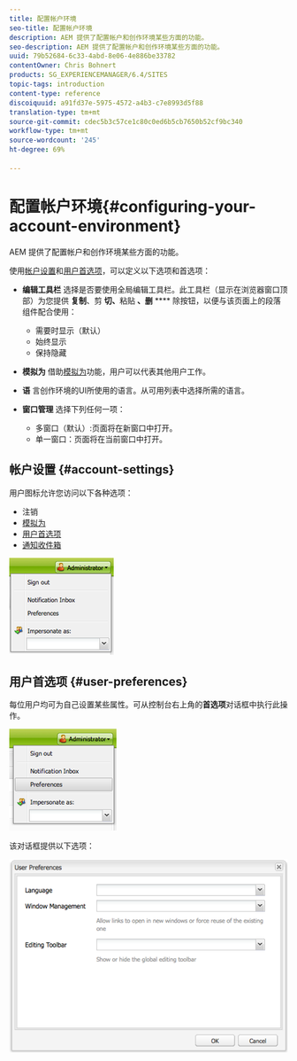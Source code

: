 ```yaml
---
title: 配置帐户环境
seo-title: 配置帐户环境
description: AEM 提供了配置帐户和创作环境某些方面的功能。
seo-description: AEM 提供了配置帐户和创作环境某些方面的功能。
uuid: 79b52684-6c33-4abd-8e06-4e886be33782
contentOwner: Chris Bohnert
products: SG_EXPERIENCEMANAGER/6.4/SITES
topic-tags: introduction
content-type: reference
discoiquuid: a91fd37e-5975-4572-a4b3-c7e8993d5f88
translation-type: tm+mt
source-git-commit: cdec5b3c57ce1c80c0ed6b5cb7650b52cf9bc340
workflow-type: tm+mt
source-wordcount: '245'
ht-degree: 69%

---
```



# 配置帐户环境{#configuring-your-account-environment}

AEM 提供了配置帐户和创作环境某些方面的功能。

使用[帐户设置](#account-settings)和[用户首选项](#user-preferences)，可以定义以下选项和首选项：

* **编辑工具栏** 选择是否要使用全局编辑工具栏。此工具栏（显示在浏览器窗口顶部）为您提供 
**复制**、剪 **切、**&#x200B;粘贴 **、删** **** 除按钮，以便与该页面上的段落组件配合使用：

   * 需要时显示（默认）
   * 始终显示
   * 保持隐藏

* **模拟为** 借助[模拟为](/help/sites-administering/security.md#impersonating-another-user)功能，用户可以代表其他用户工作。

* **语**
言创作环境的UI所使用的语言。从可用列表中选择所需的语言。

* **窗口管理** 选择下列任何一项：

   * 多窗口（默认）:页面将在新窗口中打开。
   * 单一窗口：页面将在当前窗口中打开。

## 帐户设置 {#account-settings}

用户图标允许您访问以下各种选项：

* 注销
* [模拟为](/help/sites-administering/security.md#impersonating-another-user)
* [用户首选项](#user-preferences)
* [通知收件箱](/help/sites-classic-ui-authoring/author-env-inbox.md)

![chlimage_1-170](assets/chlimage_1-170.png)

## 用户首选项 {#user-preferences}

每位用户均可为自己设置某些属性。可从控制台右上角的&#x200B;**首选项**&#x200B;对话框中执行此操作。

![screen_shot_2012-02-08at105033am](assets/screen_shot_2012-02-08at105033am.png)

该对话框提供以下选项：

![chlimage_1-171](assets/chlimage_1-171.png)

